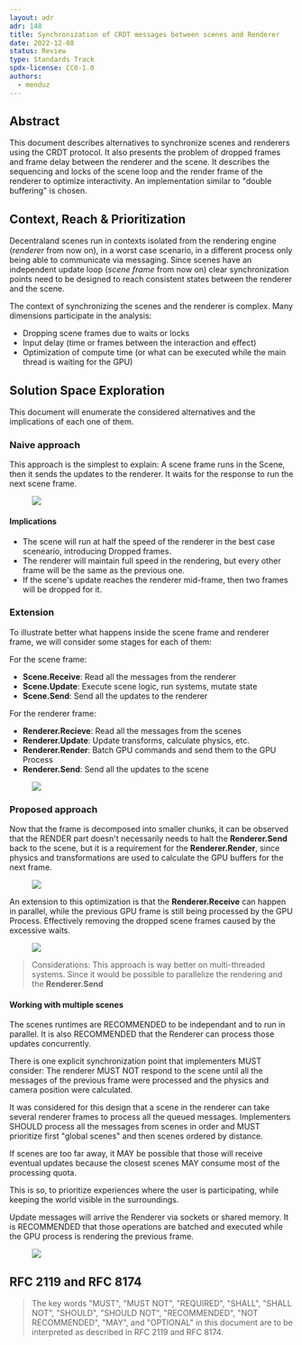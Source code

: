 ```yaml
---
layout: adr
adr: 148
title: Synchronization of CRDT messages between scenes and Renderer
date: 2022-12-08
status: Review
type: Standards Track
spdx-license: CC0-1.0
authors:
  - menduz
---
```


## Abstract

<!--
Abstract is a multi-sentence (short paragraph) technical summary. This should be a very terse and human-readable version of the document section. **Someone should be able to read only the abstract to get the gist of what this document is about in its current state.** Abstracts should be always up to date with the current state of the document.
-->

This document describes alternatives to synchronize scenes and renderers using the CRDT protocol. It also presents the problem of dropped frames and frame delay between the renderer and the scene. It describes the sequencing and locks of the scene loop and the render frame of the renderer to optimize interactivity. An implementation similar to "double buffering" is chosen.

## Context, Reach & Prioritization

<!--
Discuss and go into detail about the subject in question. Make sure you cover:
- Why is this decision important
- The urgency of the decision
- Datapoints and related background information
- Vocabulary and key terms
-->

Decentraland scenes run in contexts isolated from the rendering engine (_renderer_ from now on), in a worst case scenario, in a different process only being able to communicate via messaging. Since scenes have an independent update loop (_scene frame_ from now on) clear synchronization points need to be designed to reach consistent states between the renderer and the scene.

The context of synchronizing the scenes and the renderer is complex. Many dimensions participate in the analysis:
- Dropping scene frames due to waits or locks
- Input delay (time or frames between the interaction and effect)
- Optimization of compute time (or what can be executed while the main thread is waiting for the GPU)


## Solution Space Exploration

This document will enumerate the considered alternatives and the implications of each one of them.

### Naive approach

This approach is the simplest to explain: A scene frame runs in the Scene, then it sends the updates to the renderer. It waits for the response to run the next scene frame.

<figure>
  <img src="/resources/ADR-148/Frame 1.svg" />
</figure>

#### Implications

- The scene will run at half the speed of the renderer in the best case sceneario, introducing Dropped frames.
- The renderer will maintain full speed in the rendering, but every other frame will be the same as the previous one.
- If the scene's update reaches the renderer mid-frame, then two frames will be dropped for it.

### Extension

To illustrate better what happens inside the scene frame and renderer frame, we will consider some stages for each of them:

For the scene frame:
- **Scene.Receive**: Read all the messages from the renderer
- **Scene.Update**: Execute scene logic, run systems, mutate state
- **Scene.Send**: Send all the updates to the renderer

For the renderer frame:
- **Renderer.Recieve**: Read all the messages from the scenes
- **Renderer.Update**: Update transforms, calculate physics, etc.
- **Renderer.Render**: Batch GPU commands and send them to the GPU Process
- **Renderer.Send**: Send all the updates to the scene

<figure>
  <img src="/resources/ADR-148/Frame 2.svg" />
</figure>

### Proposed approach

Now that the frame is decomposed into smaller chunks, it can be observed that the RENDER part doesn't necessarily needs to halt the **Renderer.Send** back to the scene, but it is a requirement for the **Renderer.Render**, since physics and transformations are used to calculate the GPU buffers for the next frame.

<figure>
  <img src="/resources/ADR-148/Frame 4.svg" />
</figure>

An extension to this optimization is that the **Renderer.Receive** can happen in parallel, while the previous GPU frame is still being processed by the GPU Process. Effectively removing the dropped scene frames caused by the excessive waits.

<figure>
  <img src="/resources/ADR-148/Frame 6.svg" />
</figure>

> Considerations: This approach is way better on multi-threaded systems. Since it would be possible to parallelize the rendering and the **Renderer.Send**

#### Working with multiple scenes

The scenes runtimes are RECOMMENDED to be independant and to run in parallel. It is also RECOMMENDED that the Renderer can process those updates concurrently.

There is one explicit synchronization point that implementers MUST consider: The renderer MUST NOT respond to the scene until all the messages of the previous frame were processed and the physics and camera position were calculated.

It was considered for this design that a scene in the renderer can take several renderer frames to process all the queued messages. Implementers SHOULD process all the messages from scenes in order and MUST prioritize first "global scenes" and then scenes ordered by distance.

If scenes are too far away, it MAY be possible that those will receive eventual updates because the closest scenes MAY consume most of the processing quota.

This is so, to prioritize experiences where the user is participating, while keeping the world visible in the surroundings.

Update messages will arrive the Renderer via sockets or shared memory. It is RECOMMENDED that those operations are batched and executed while the GPU process is rendering the previous frame.

<figure>
  <img src="/resources/ADR-148/Frame 7.svg" />
</figure>


## RFC 2119 and RFC 8174

> The key words "MUST", "MUST NOT", "REQUIRED", "SHALL", "SHALL NOT", "SHOULD", "SHOULD NOT", "RECOMMENDED", "NOT RECOMMENDED", "MAY", and "OPTIONAL" in this document are to be interpreted as described in RFC 2119 and RFC 8174.
